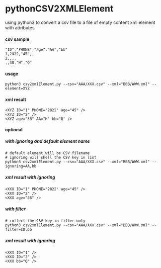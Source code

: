 # pythonCSV2XMLElement
using python3 to convert a csv file to a file of empty content xml element with attributes

#### csv sample
```
"ID","PHONE","age","AA","bb"
1,2822,"45",,
2,,,,
,,38,"H","Q"
```

#### usage
```
python3 csv2xmlElement.py --csv="AAA/XXX.csv" --xml="BBB/WWW.xml" --element=XYZ
```

#### xml result
```
<XYZ ID="1" PHONE="2822" age="45" />
<XYZ ID="2" />
<XYZ age="38" AA="H" bb="Q" />
```

#### optional
##### with ignoring and default element name
```
# default element will be CSV filename
# ignoring will shell the CSV key in list
python3 csv2xmlElement.py --csv="AAA/XXX.csv" --xml="BBB/WWW.xml" --ignoring=AA,bb
```
##### xml result with ignoring
```
<XXX ID="1" PHONE="2822" age="45" />
<XXX ID="2" />
<XXX age="38" />
```
##### with filter
```
# collect the CSV key in filter only
python3 csv2xmlElement.py --csv="AAA/XXX.csv" --xml="BBB/WWW.xml" --filter=ID,bb
```
##### xml result with ignoring
```
<XXX ID="1" />
<XXX ID="2" />
<XXX bb="Q" />
```
